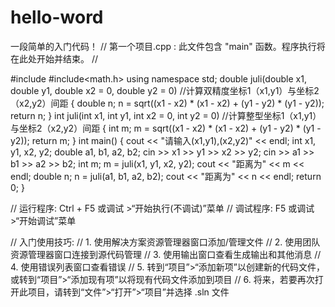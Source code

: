 # hello-word
一段简单的入门代码！
// 第一个项目.cpp : 此文件包含 "main" 函数。程序执行将在此处开始并结束。
//

#include<iostream>
#include<math.h>
using namespace std;
double juli(double x1, double y1,
	double x2 = 0, double y2 = 0)
	//计算双精度坐标1（x1,y1）与坐标2（x2,y2）间距
{
	double n;
	n = sqrt((x1 - x2) * (x1 - x2) + (y1 - y2) * (y1 - y2));
	return n;
}
int juli(int x1, int  y1, int x2 = 0, int y2 = 0)
//计算整型坐标1（x1,y1）与坐标2（x2,y2）间距
{
	int m;
	m = sqrt((x1 - x2) * (x1 - x2) + (y1 - y2) * (y1 - y2));
	return m;
}
int main()
{
	cout << "请输入(x1,y1),(x2,y2)" << endl;
	int x1, y1, x2, y2;
	double a1, b1, a2, b2;
	cin >> x1 >> y1 >> x2 >> y2;
	cin >> a1 >> b1 >> a2 >> b2;
	int m;
	m = juli(x1, y1, x2, y2);
	cout << "距离为" << m << endl;
	double  n;
	n = juli(a1, b1, a2, b2);
	cout << "距离为" << n << endl;
	return 0;
}


// 运行程序: Ctrl + F5 或调试 >“开始执行(不调试)”菜单
// 调试程序: F5 或调试 >“开始调试”菜单

// 入门使用技巧: 
//   1. 使用解决方案资源管理器窗口添加/管理文件
//   2. 使用团队资源管理器窗口连接到源代码管理
//   3. 使用输出窗口查看生成输出和其他消息
//   4. 使用错误列表窗口查看错误
//   5. 转到“项目”>“添加新项”以创建新的代码文件，或转到“项目”>“添加现有项”以将现有代码文件添加到项目
//   6. 将来，若要再次打开此项目，请转到“文件”>“打开”>“项目”并选择 .sln 文件
